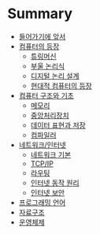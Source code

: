 # Summary
- [들어가기에 앞서](./README.md)
- [컴퓨터의 등장](./ch1-computer-science-intro/index.md)
  - [튜링머신](./ch1-computer-science-intro/section1-turing-machine.md)
  - [부울 논리식](./ch1-computer-science-intro/section2-digital.md)
  - [디지털 논리 설계](./ch1-computer-science-intro/section3-digital-circuit.md)
  - [현대적 컴퓨터의 등장](./ch1-computer-science-intro/section4-modern-computer.md)
- [컴퓨터 구조와 기초](./ch2-computer-basic/index.md)
  - [메모리](./ch2-computer-basic/section1-memory.md)
  - [중앙처리장치](./ch2-computer-basic/section2-cpu.md)
  - [데이터 표현과 저장](./ch2-computer-basic/section3-base-notation.md)
  - [컴파일러](./ch2-computer-basic/section4-compiler.md)
- [네트워크/인터넷](./ch3-network-internet/index.md)
  - [네트워크 기본]()
  - [TCP/IP]()
  - [라우팅]()
  - [인터넷 동작 원리]()
  - [인터넷 보안]()
- [프로그래밍 언어]()
- [자료구조]()
- [운영체제]()